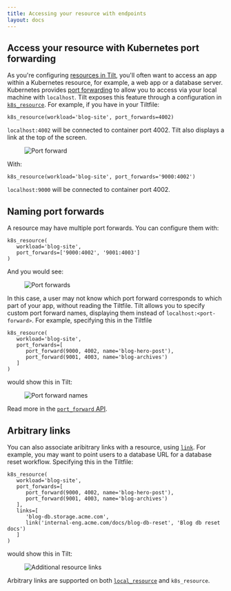 ```yaml
---
title: Accessing your resource with endpoints
layout: docs
---
```


## Access your resource with Kubernetes port forwarding

As you're configuring [resources in Tilt](/tiltfile_concepts.html#resources), you'll often want to access an app within a Kubernetes resource, for example, a web app or a database server. Kubernetes provides [port forwarding](https://kubernetes.io/docs/tasks/access-application-cluster/port-forward-access-application-cluster/) to allow you to access via your local machine with `localhost`. Tilt exposes this feature through a configuration in [`k8s_resource`](/api.html#api.k8s_resource). For example, if you have in your Tiltfile: 

```
k8s_resource(workload='blog-site', port_forwards=4002)
```

`localhost:4002` will be connected to container port 4002. Tilt also displays a link at the top of the screen.

<figure>
   <img src="/assets/img/port-forward.png" title="Port forward">
</figure>

With:

```
k8s_resource(workload='blog-site', port_forwards='9000:4002')
```

`localhost:9000` will be connected to container port 4002.

## Naming port forwards

A resource may have multiple port forwards. You can configure them with:

```
k8s_resource(
   workload='blog-site',
   port_forwards=['9000:4002', '9001:4003']
)
```

And you would see:

<figure>
    <img src="/assets/img/port-forwards.png" title="Port forwards">
</figure>


In this case, a user may not know which port forward corresponds to which part of your app, without reading the Tiltfile. Tilt allows you to specify custom port forward names, displaying them instead of `localhost:<port-forward>`. For example, specifying this in the Tiltfile

```
k8s_resource(
   workload='blog-site',
   port_forwards=[
      port_forward(9000, 4002, name='blog-hero-post'), 
      port_forward(9001, 4003, name='blog-archives')
   ]
)
```

would show this in Tilt:

<figure>
    <img src="/assets/img/port-forward-names.png" title="Port forward names">
</figure>

Read more in the [`port_forward` API](/api.html#api.port_forward).


## Arbitrary links

You can also associate aribitrary links with a resource, using [`link`](/api.html#api.link). For example, you may want to point users to a database URL for a database reset workflow. Specifying this in the Tiltfile:

```
k8s_resource(
   workload='blog-site',
   port_forwards=[
      port_forward(9000, 4002, name='blog-hero-post'), 
      port_forward(9001, 4003, name='blog-archives')
   ],
   links=[
      'blog-db.storage.acme.com',
      link('internal-eng.acme.com/docs/blog-db-reset', 'Blog db reset docs')
   ]
)
```

would show this in Tilt:

<figure>
    <img src="/assets/img/additional-resource-links.png" title="Additional resource links">
</figure>

Arbitrary links are supported on both [`local_resource`](/api.html#api.local_resource) and `k8s_resource`.
